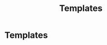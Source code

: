 ﻿---
uid: templates
locale: en
title: Templates
dnneditions: DNN Platform, Evoq Content,Evoq Engage
dnnversion: 09.02.00
related-topics: 
---

# Templates
